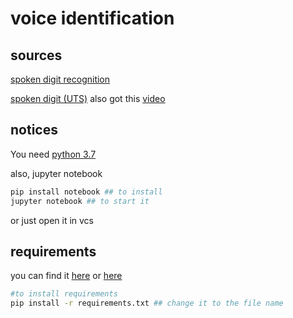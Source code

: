 # voice identification


## sources

[spoken digit recognition](https://github.com/moebg/spoken-digit-recognition) 

[spoken digit (UTS)](https://github.com/moebg/spoken-digit-recognition) also got this [video](https://www.youtube.com/watch?v=_FXqysbYVGs)


## notices

You need [python 3.7](https://www.python.org/downloads/release/python-379/)

also, jupyter notebook
```bash
pip install notebook ## to install
jupyter notebook ## to start it


```
or just open it in vcs

## requirements
you can find it [here](https://github.com/moebg/spoken-digit-recognition/blob/master/requirements.txt) or [here](https://github.com/ravasconcelos/spoken-digits-recognition/blob/master/src/lib_version)

```bash
#to install requirements
pip install -r requirements.txt ## change it to the file name

```

